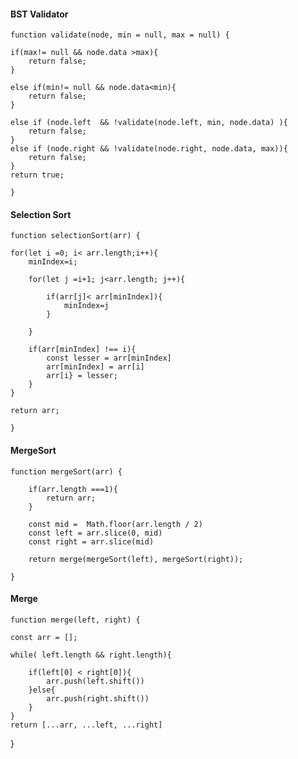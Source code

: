 

#### BST Validator




    function validate(node, min = null, max = null) {
    
    if(max!= null && node.data >max){
        return false;
    }
    
    else if(min!= null && node.data<min){
        return false;
    }
    
    else if (node.left  && !validate(node.left, min, node.data) ){
        return false;
    }
    else if (node.right && !validate(node.right, node.data, max)){
        return false;
    }
    return true;
    
    }
    
    
#### Selection Sort


    function selectionSort(arr) {
    
    for(let i =0; i< arr.length;i++){
        minIndex=i;
        
        for(let j =i+1; j<arr.length; j++){
        
            if(arr[j]< arr[minIndex]){
                minIndex=j
            }
        
        }
        
        if(arr[minIndex] !== i){
            const lesser = arr[minIndex]
            arr[minIndex] = arr[i]
            arr[i} = lesser;
        }
    }
    
    return arr;
    
    }
    
#### MergeSort

    
    function mergeSort(arr) {
    
        if(arr.length ===1){
            return arr;
        }
    
        const mid =  Math.floor(arr.length / 2)
        const left = arr.slice(0, mid)
        const right = arr.slice(mid)
    
        return merge(mergeSort(left), mergeSort(right));
    
    }


#### Merge 



    function merge(left, right) {
    
    const arr = [];
    
    while( left.length && right.length){
        
        if(left[0] < right[0]){
            arr.push(left.shift())
        }else{
            arr.push(right.shift())
        }
    }
    return [...arr, ...left, ...right]

}
    
    
    
    
